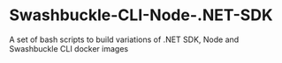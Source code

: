 # Swashbuckle-CLI-Node-.NET-SDK
A set of bash scripts to build variations of .NET SDK, Node and Swashbuckle CLI docker images

